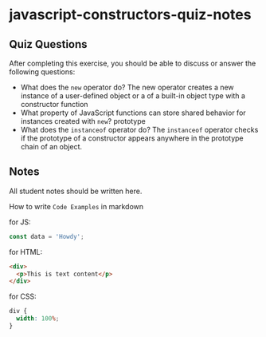 # javascript-constructors-quiz-notes

## Quiz Questions

After completing this exercise, you should be able to discuss or answer the following questions:

- What does the `new` operator do?
  The new operator creates a new instance of a user-defined object or a of a built-in object type with a constructor function
- What property of JavaScript functions can store shared behavior for instances created with `new`?
  prototype
- What does the `instanceof` operator do?
  The `instanceof` operator checks if the prototype of a constructor appears anywhere in the prototype chain of an object.

## Notes

All student notes should be written here.

How to write `Code Examples` in markdown

for JS:

```javascript
const data = 'Howdy';
```

for HTML:

```html
<div>
  <p>This is text content</p>
</div>
```

for CSS:

```css
div {
  width: 100%;
}
```
